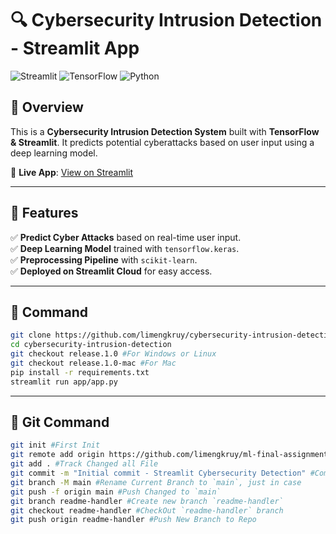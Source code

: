 # 🔍 Cybersecurity Intrusion Detection - Streamlit App

![Streamlit](https://img.shields.io/badge/Streamlit-FF4B4B?style=for-the-badge&logo=streamlit&logoColor=white)
![TensorFlow](https://img.shields.io/badge/TensorFlow-FF6F00?style=for-the-badge&logo=tensorflow&logoColor=white)
![Python](https://img.shields.io/badge/Python-3776AB?style=for-the-badge&logo=python&logoColor=white)

## 🚀 Overview
This is a **Cybersecurity Intrusion Detection System** built with **TensorFlow & Streamlit**. It predicts potential cyberattacks based on user input using a deep learning model.

🔗 **Live App**: [View on Streamlit](https://share.streamlit.io/YOUR_USERNAME/cybersecurity-intrusion-detection/main/app/app.py)

---

## 📌 Features
✅ **Predict Cyber Attacks** based on real-time user input.  
✅ **Deep Learning Model** trained with `tensorflow.keras`.  
✅ **Preprocessing Pipeline** with `scikit-learn`.  
✅ **Deployed on Streamlit Cloud** for easy access.

---

## 🚀 Command
```bash
git clone https://github.com/limengkruy/cybersecurity-intrusion-detection.git
cd cybersecurity-intrusion-detection
git checkout release.1.0 #For Windows or Linux
git checkout release.1.0-mac #For Mac
pip install -r requirements.txt
streamlit run app/app.py
```

---

## 📜 Git Command
```bash
git init #First Init
git remote add origin https://github.com/limengkruy/ml-final-assignment.git #Add Folder to Repo
git add . #Track Changed all File
git commit -m "Initial commit - Streamlit Cybersecurity Detection" #Commit with Message
git branch -M main #Rename Current Branch to `main`, just in case
git push -f origin main #Push Changed to `main`
git branch readme-handler #Create new branch `readme-handler`
git checkout readme-handler #CheckOut `readme-handler` branch
git push origin readme-handler #Push New Branch to Repo
```